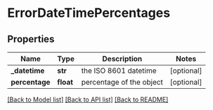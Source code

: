 # ErrorDateTimePercentages

## Properties
Name | Type | Description | Notes
------------ | ------------- | ------------- | -------------
**_datetime** | **str** | the ISO 8601 datetime | [optional] 
**percentage** | **float** | percentage of the object | [optional] 

[[Back to Model list]](../README.md#documentation-for-models) [[Back to API list]](../README.md#documentation-for-api-endpoints) [[Back to README]](../README.md)

